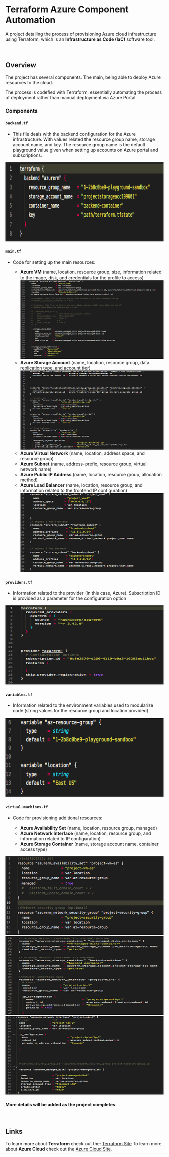 # Terraform Azure Component Automation
A project detailing the process of provisioning Azure cloud infrastructure using Terraform, which is an **Infrastructure as Code (IaC)** software tool.

<br />

## Overview ##

The project has several components. The main, being able to deploy Azure resources to the cloud. 

The process is codefied with Terraform, essentially automating the process of deployment rather than manual deployment via Azure Portal.

### Components ###

#### `backend.tf` ####

- This file deals with the backend configuration for the Azure infrastructure. With values related the resource group name, storage account name, and key. The resource group name is the default playground value given when setting up accounts on Azure portal and subscriptions.

<img src="/images/backend.png" height='250px' width='1000px' alt="Alt text" />

#### `main.tf` ####
<ul>
    <li>Code for setting up the main resources:</li>
    <ul>
        <li><b>Azure VM</b> (name, location, resource group, size, information related to the image, disk, and credentials for the profile to access)</li>
        <img src="/images/main_3.png" height='250px' width='1000px' alt="Alt text" />
        <li><b>Azure Storage Account</b> (name, location, resource group, data replication type, and account tier)</li>
        <img src="/images/main_2.png" height='250px' width='1000px' alt="Alt text" />
        <li><b>Azure Virtual Network</b> (name, location, address space, and resource group)</li>
        <li><b>Azure Subnet</b> (name, address-prefix, resource group, virtual network name)</li>
        <li><b>Azure Public IP Address</b> (name, location, resource group, allocation method)</li>
        <li><b>Azure Load Balancer</b> (name, location, resource group, and information related to the frontend IP configuration)</li>
        <img src="/images/main_1.png" height='250px' width='1000px' alt="Alt text" />
    </ul>
</ul>

#### `providers.tf` ####
- Information related to the provider (in this case, Azure). Subscription ID is provided as a parameter for the configuration option
<img src="/images/providers.png" height='250px' width='1000px' alt="Alt text" />

#### `variables.tf`
- Information related to the environment variables used to modularize code (string values for the resource group and location provided)
<img src="/images/variables.png" height='250px' width='1000px' alt="Alt text" />


#### `virtual-machines.tf`
<ul>
    <li>Code for provisioning additional resources:</li>
    <ul>
        <li><b>Azure Availability Set</b> (name, location, resource group, managed)</li>
        <li><b>Azure Network Interface</b> (name, location, resource group, and information related to IP configuration)</li>
        <li><b>Azure Storage Container</b> (name, storage account name, container access type)</li>
    </ul>
</ul>
<img src="/images/vm_1.png" height='250px' width='1000px' alt="Alt text" />

<br />

<img src="/images/vm_2.png" height='250px' width='1000px' alt="Alt text" />

<br />

<img src="/images/vm_3.png" height='250px' width='1000px' alt="Alt text" />

<br />

#### More details will be added as the project completes.
<br />

## Links

To learn more about <b>Terraform</b> check out the: [Terraform Site](https://www.terraform.io/)
To learn more about <b>Azure Cloud</b> check out the [Azure Cloud Site](https://azure.microsoft.com/).